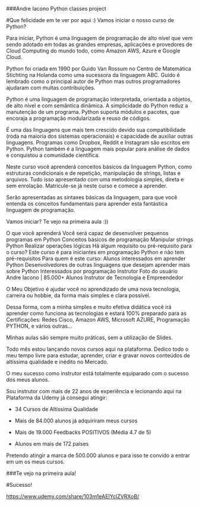 ###Andre Iacono Python classes project

#Que felicidade em te ver por aqui :) Vamos iniciar o nosso curso de Python?

Para iniciar, Python é uma linguagem de programação de alto nível que vem sendo adotado em todas as grandes empresas, aplicações e provedores de Cloud Computing do mundo todo, como Amazon AWS, Azure e Google Cloud.

Python foi criada em 1990 por Guido Van Rossum no Centro de Matemática Stichting na Holanda como uma sucessora da linguagem ABC. Guido é lembrado como o principal autor de Python mas outros programadores ajudaram com muitas contribuições.

Python é uma linguagem de programação interpretada, orientada a objetos, de alto nível e com semântica dinâmica. A simplicidade do Python reduz a manutenção de um programa. Python suporta módulos e pacotes, que encoraja a programação modularizada e reuso de códigos.

É uma das linguagens que mais tem crescido devido sua compatibilidade (roda na maioria dos sistemas operacionais) e capacidade de auxiliar outras linguagens. Programas como Dropbox, Reddit e Instagram são escritos em Python. Python também é a linguagem mais popular para análise de dados e conquistou a comunidade científica.

Neste curso você aprenderá conceitos básicos da linguagem Python, como estruturas condicionais e de repetição, manipulação de strings, listas e arquivos. Tudo isso apresentado com uma metodologia simples, direta e sem enrolação. Matricule-se já neste curso e comece a aprender.

Serão apresentadas as sintaxes básicas da linguagem, para que você entenda os conceitos fundamentais para aprender esta fantástica linguagem de programação.

Vamos iniciar? Te vejo na primeira aula :))

O que você aprenderá
Você será capaz de desenvolver pequenos programas em Python
Conceitos básicos de programação
Manipular strings Python
Realizar operações lógicas
Há algum requisito ou pré-requisito para o curso?
Este curso é para iniciantes em programação Python e não tem pré-requisitos
Para quem é este curso:
Alunos interessados em aprender Python
Desenvolvedores de outras linguagens que desejam aprender mais sobre Python
Interessados por programação
Instrutor
Foto do usuário
Andre Iacono | 85.000+ Alunos
Instrutor de Tecnologia e Empreendedor

O Meu Objetivo é ajudar você no aprendizado de uma nova tecnologia, carreira ou hobbie, da forma mais simples e clara possível.

Dessa forma, com a minha simples e muito efetiva didática você irá aprender como funciona as tecnologias e estará 100% preparado para as Certificações: Redes Cisco, Amazon AWS, Microsoft AZURE, Programação PYTHON, e vários outras...

Minhas aulas são sempre muito práticas, sem a utilização de Slides.

Todo mês estou lançando novos cursos aqui na plataforma. Dedico todo o meu tempo livre para estudar, aprender, criar e gravar novos conteúdos de altíssima qualidade e inédito no Mercado.

O meu sucesso como instrutor está totalmente equiparado com o sucesso dos meus alunos.

Sou instrutor com mais de 22 anos de experiência e lecionando aqui na Plataforma da Udemy já consegui atingir:



* 34 Cursos de Altíssima Qualidade

* Mais de 84.000 alunos já adquiriram meus cursos

* Mais de 19.000 Feedbacks POSITIVOS (Média 4.7 de 5)

* Alunos em mais de 172 países



Pretendo atingir a marca de 500.000 alunos e para isso te convido a entrar em um os meus cursos.

###Te vejo na primeira aula!

#Sucesso!

https://www.udemy.com/share/103m1eAEIYclZVRXoB/